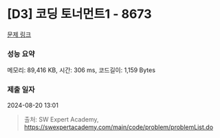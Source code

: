 # [D3] 코딩 토너먼트1 - 8673 

[문제 링크](https://swexpertacademy.com/main/code/problem/problemDetail.do?contestProbId=AW2Jldrqlo4DFASu) 

### 성능 요약

메모리: 89,416 KB, 시간: 306 ms, 코드길이: 1,159 Bytes

### 제출 일자

2024-08-20 13:01



> 출처: SW Expert Academy, https://swexpertacademy.com/main/code/problem/problemList.do